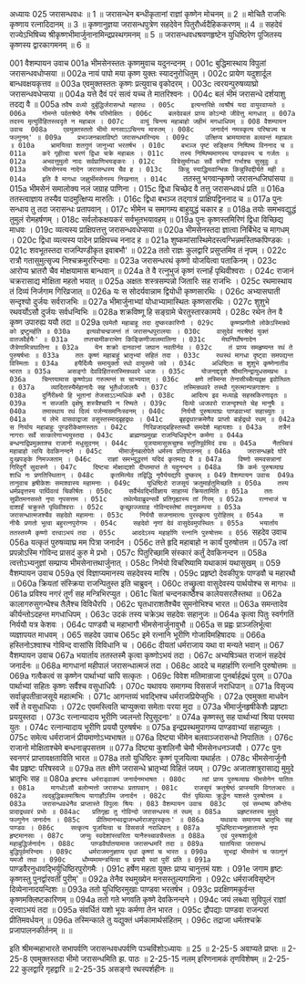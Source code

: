अध्यायः 025
जरासन्धवधः ॥ 1 ॥ जरासन्धेन बन्धीकृतानां राज्ञां कृष्णेन मोचनम् ॥ 2 ॥ मोचितै राजभिः कृष्णाय रत्नादिदानम् ॥ 3 ॥ कृष्णानुज्ञया जरासन्धपुत्रेण सहदेवेन पितुरौर्ध्वदैहिककरणम् ॥ 4 ॥ सहदेवं राज्येऽभिषिच्य श्रीकृष्णभीमार्जुनानामिन्द्रप्रस्थगमनम् ॥ 5 ॥ जरासन्धवधश्रवणहृष्टेन युधिष्ठिरेण पूजितस्य कृष्णस्य द्वारकागमनम् ॥ 6 ॥
	
001	वैशम्पायन उवाच 
001a	भीमसेनस्ततः कृष्णमुवाच यदुनन्दनम् ।
001c	बुद्धिमास्थाय विपुलां जरासन्धवधोप्सया ॥
002a	नायं पापो मया कृष्ण युक्तः स्यादनुरोधितुम् ।
002c	प्रायेण यदुशार्दूल बान्धवक्षयकृत्तव ॥
003a	एवमुक्तस्ततः कृष्णः प्रत्युवाच वृकोदरम् ।
003c	त्वरयन्पुरुषव्याघ्रो जरासन्धवधेप्सया ॥
004a	यत्ते दैवं परं सत्वं यच्च ते मातरिश्वनः ।
004c	बलं भीमं जरासन्धे दर्शयाशु तदद्य वै ॥
005a	`तवैष वध्यो दुर्बुद्धिर्जरासन्धो महारथः ।
005c	इत्यन्तरिक्षे त्वश्रौषं यदा वायुरवाप्यते ॥
006a	गोमन्ते पर्वतश्रेष्ठे येनैष परिमोक्षितः ।
006c	बलदेवबलं प्राप्य कोऽन्यो जीवेत्तु मागधात् ॥
007a	तदस्य मृत्युर्विहितस्त्वदृते न महाबल ।
007c	वायुं चिन्त्य महाबाहो जहीमं मगधाधिपम् ॥
008	वैशम्पायन उवाच 
008a	एवमुक्तस्ततो भीमो मनसाऽऽचिन्त्य मारुतम् ।
008c	जनार्दनं नमस्कृत्य परिष्वज्य च फल्गुनम्' ॥
009a	प्रभञ्जनबलाविष्टो जरासन्धमरिन्दमः ।
009c	उत्क्षिप्य भ्रामयामास बलवन्तं महाबलः ॥
010a	भ्रामयित्वा शतगुणं जानुभ्यां भरतर्षभ ।
010c	बभञ्ज पृष्टं सङ्क्षिप्य निष्पिष्य विननाद च ॥
011a	करे गृहीत्वा चरणं द्विधा चक्रे महाबलः ।
011c	तस्य निष्पिष्यमाणस्य पाण्डवस्य च गर्जतः ॥
012a	अभवत्तुमुलो नादः सर्वप्राणिभयङ्करः ।
012c	वित्रेसुर्मागधाः सर्वे स्त्रीणां गर्भाश्च सुस्रुवुः ॥
013a	भीमसेनस्य नादेन जरासन्धस्य चैव ह ।
013c	किन्नु स्याद्धिमवान्भिन्नः किन्नुस्विद्दीर्यते मही ॥
014a	इति वै मागधा जज्ञुर्भीमसेनस्य निखनात् ।
014c	`ततस्तु भगवान्कृष्णो जरासन्धजिघांसया ॥
015a	भीमसेनं समालोक्य नलं जग्राह पाणिना ।
015c	द्विधा चिच्छेद वै तत्तु जरासन्धवधं प्रति ॥
016a	ततस्त्वाज्ञाय तस्यैव पादमुत्क्षिप्य मारुतिः ।
016c	द्विधा बभञ्ज तद्गात्रं प्राक्षिपद्विननाद च ॥
017a	पुनः सन्धाय तु तदा जरासन्धः प्रतापवान् ।
017c	भीमेन च समागम्य बाहुयुद्धं चकार ह ॥
018a	तयोः समभवद्युद्धं तुमुलं रोमहर्षणम् ।
018c	सर्वलोकक्षयकरं सर्वभूतभयावहम् ॥
019a	पुनः कृष्णस्तमिरिणं द्विधा विच्छिद्य माधवः ।
019c	व्यत्यस्य प्राक्षिपत्तत्तु जरासन्धवधेप्सया ॥
020a	भीमसेनस्तदा ज्ञात्वा निर्बिभेद च मागधम् ।
020c	द्विधा व्यत्यस्य पादेन प्राक्षिपच्च ननाद ह ॥
021a	शुष्कमांसास्थिमेदस्त्वग्भिन्नमस्तिष्कपिण्डकः ।
021c	शवभूतस्तदा राजन्पिण्डीकृत इवाबभौ' ॥
022a	ततो राज्ञः कुलद्वारि प्रसुप्तमिव तं नृपम् ।
022c	रात्रौ गतासुमुत्सृज्य निश्चक्रमुररिन्दमाः ॥
023a	जरासन्धरथं कृष्णो योजयित्वा पताकिनम् ।
023c	आरोप्य भ्रातरौ चैव मोक्षयामास बान्धवान् ॥
024a	ते वै रत्नुभुजं कृष्णं रत्नार्हं पृथिवीश्वराः ।
024c	राजानं चक्ररासाद्य मोक्षिता महतो भयात् ॥
025a	अक्षतः शस्त्रसम्पन्नो जितारिः सह राजभिः ।
025c	रथमास्थाय तं दिव्यं निर्जगाम गिरिव्रजात् ॥
026a	यः स सोदर्यवान्नाम द्वियोधी कृष्णसारथिः ।
026c	अभ्यासघाती सन्दृश्यो दुर्जयः सर्वराजभिः ॥
027a	भीमार्जुनाभ्यां योधाभ्यामास्थितः कृष्णसारथिः ।
027c	शुशुभे रथवर्योऽसौ दुर्जयः सर्वधन्विभिः ॥
028a	शक्रविष्णू हि सङ्ग्रामे चेरतुस्तारकामये ।
028c	रथेन तेन वै कृष्ण उपारुह्य ययौ तदा ॥
029a	`एवमेतौ महाबाहू तदा दुष्करकारिणौ ।
029c	कृष्णप्रणीतौ लोकेऽस्मिन्रथे को द्रष्टुमर्हति ॥
030a	इत्यवोचन्व्रजन्तं तं जरासन्धपुरालयाः ।
030c	वासुदेवं नरश्रेष्ठं युक्तं वातजवैर्हयैः' ॥
031a	तप्तचामीकराभेण किङ्किणीजालमालिना ।
031c	मेघनिर्घोषनादेन जैत्रेणामित्रघातिना ॥
032a	येन शक्रो दानवानां जघान नवतीर्नव ।
032c	तं प्राप्य समहृष्यन्त रथं ते पुरुषर्षभाः ॥
033a	ततः कृष्णं महाबाहुं भ्रातृभ्यां सहितं तदा ।
033c	रथस्थं मागधा दृष्ट्वा समपद्यन्त विस्मिताः ॥
034a	हयैर्दिव्यैः समायुक्तो रथो वायुसमो जवे ।
034c	अधिष्ठितः स शुशुभे कृष्णेनातीव भारत ॥
035a	असङ्गो देवविहितस्तस्मिन्रथवरे ध्वजः ।
035c	योजनाद्ददृशे श्रीमानिन्द्रायुधसमप्रभः ॥
036a	चिन्तयामास कृष्णोऽथ गरुत्मन्तं स चाभ्ययात् ।
036c	क्षणे तस्मिन्स तेनासीच्चैत्यवृक्ष इवोत्थितः ॥
037a	व्यादितास्यैर्महानादैः सह भूतैर्ध्वजालयैः ।
037c	तस्मिन्रथवरे तस्थौ गुरुत्मान्पन्नगाशनः ॥
038a	दुर्निरीक्ष्यो हि भूतानां तेजसाऽऽभ्यधिकं बभौ ।
038c	आदित्य इव मध्याह्ने सहस्रकिरणावृतः ॥
039a	न सज्जति वृक्षेषु शस्त्रैश्चापि न रिष्यते ।
039c	दिव्यो ध्वजवरो राजन्दृश्यते चेह मानुषैः ॥
040a	तमास्थाय रथं दिव्यं पर्जन्यसमनिःस्वनम् ।
040c	निर्ययौ पुरुषव्याघ्रः पाण्डवाभ्यां सहाच्युतः ॥
041a	यं लेभे वासवाद्राजा वसुस्तस्माद्बृहद्रथः ।
041c	बृहद्रथात्क्रमेणैव प्राप्तो बार्हद्रथो रथम् ॥
042a	स निर्याय महाबाहुः पुण्डरीकेक्षणस्ततः ।
042c	गिरिव्रजाद्बहिस्तस्थौ समदेशे महायशाः ॥
043a	तत्रैनं नागराः सर्वे सत्कारेणाभ्ययुस्तदा ।
043c	ब्राह्मणप्रमुखा राजन्विधिदृष्टेन कर्मणा ॥
044a	बन्धनाद्विप्रमुक्ताश्च राजानो मधुसूदनम् ।
044c	पूजयामासुरूचुश्च स्तुतिपूर्वमिदं वचः ॥
045a	नैतच्चित्रं महाबाहो त्वयि देवकिनन्दने ।
045c	भीमार्जुनबलोपेते धर्मस्य प्रतिपालनम् ॥
046a	जरासन्धह्रदे घोरे दुःखपङ्के निमज्जताम् ।
046c	राज्ञां समभ्युद्धरणं यदिदं कृतमद्य वै ॥
047a	विष्णो समवसन्नानां गिरिदुर्गे सुदारुणे ।
047c	दिष्ट्या मोक्षाद्यशो दीप्तमाप्तं ते यदुनन्दन ॥
048a	किं कर्मः पुरुषव्याघ्र शाधि नः प्रणतिस्थितान् ।
048c	कृतमित्येव तद्विद्धि नृपैर्ययद्यपि दुष्करम् ॥
049	वैशम्पायन उवाच 
049a	तानुवाच हृषीकेशः समाश्वास्य महामनाः ।
049c	युधिष्ठिरो राजसूयं क्रतुमार्हतुमिच्छति ॥
050a	तस्य धर्मप्रवृत्तस्य पार्थिवत्वं चिकीर्षतः ।
050c	सर्वैर्भवद्भिर्विज्ञाय साहाय्यं क्रियतामिति ॥
051a	ततः सुप्रीतमनसस्ते नृपा नृपसत्तम ।
051c	तथेत्येवाब्रुवन्सर्वे प्रतिगृह्यास्य तां गिरम् ॥
052a	रत्नभाजं च दाशार्हं चक्रुस्ते पृथिवीश्वराः ।
052c	कृच्छ्राज्जग्राह गोविन्दस्तेषां तदनुकम्पया ॥
053a	जरासन्धात्मजश्चैव सहदेवो महामनाः ।
053c	निर्ययौ सजनामात्यः पुरस्कृत्य पुरोहितम् ॥
054a	स नीचैः प्रणतो भूत्वा बहुरत्नपुरोगमः ।
054c	सहदेवो नृणां देवं वासुदेवमुपस्थितः ॥
055a	भयार्ताय ततस्तस्मै कृष्णो दत्त्वाऽभयं तदा ।
055c	आददेऽस्य महार्हाणि रत्नानि पुरुषोत्तमः ॥
056	`सहदेव उवाच 
056a	यत्कृतं पुरुषव्याघ्र मम पित्रा जनार्दन ।
056c	तत्ते हृदि महाबाहो न कार्यं पुरुषोत्तम ॥
057a	त्वां प्रपन्नोऽस्मि गोविन्द प्रासदं कुरु मे प्रभो ।
057c	पितुरिच्छामि संस्कारं कर्तुं देवकिनन्दन ॥
058a	त्वत्तोऽभ्यनुज्ञां सम्प्राप्य भीमसेनात्तथार्जुनात् ।
058c	निर्भयो विचरिष्यामि यथाकामं यथासुखम् ॥
059	वैशम्पायन उवाच 
059a	एवं विज्ञाप्यमानस्य सहदेवस्य मारिष ।
059c	प्रहृष्टो देवकीपुत्रः पाण्डवौ च महारथौ ॥
060a	क्रियतां संस्क्रिया राजन्पितुस्त इति चाब्रुवन् ।
060c	तच्छ्रुत्वा वासुदेवस्य पार्थयोश्च स मागधः ॥
061a	प्रविश्य नगरं तूर्णं सह मन्त्रिभिरप्युत ।
061c	चितां चन्दनकाष्ठैश्च कालेयसरलैस्तथा ॥
062a	कालागरुसुगन्धैश्च तैलैश्च विविधैरपि ।
062c	घृतधाराशतैश्चैव सुमनोभिश्च भारत ॥
063a	समन्तादेव कीर्यन्तोऽदहन्त मगधाधिपम् ।
063c	उदकं तस्य चक्रेऽथ सहदेवः सहानुजः ॥
064a	कृत्वा पितुः स्वर्गगतिं निर्ययौ यत्र केशवः ।
064c	पाण्डवौ च महाभागौ भीमसेनार्जुनावुभौ ॥
065a	स प्रह्वः प्राञ्जलिर्भूत्वा व्यज्ञापयत माधवम् ।
065	सहदेव उवाच 
065c	इमे रत्नानि भूरीणि गोजाविमहिषादयः ॥
066a	हस्तिनोऽश्वाश्च गोविन्द वासांसि विविधानि च ।
066c	दीयतां धर्मराजाय यथा वा मन्यते भवान् ॥
067	वैशम्पायन उवाच 
067a	भयार्ताय ततस्तस्मै कृत्वा कृष्णोऽभयं तदा ।
067c	अभ्यषिञ्चत राजानं सहदेवं जनार्दनः ॥
068a	मागधानां महीपालं जरासन्धात्मजं तदा ।
068c	आददे च महार्हाणि रत्नानि पुरुषोत्तमः ॥
069a	गत्वैकत्वं स कृष्णेन पार्थाभ्यां चापि सत्कृतः ।
069c	विवेश मतिमान्राजा पुनर्बार्हद्रथं पुरम् ॥
070a	पार्थाभ्यां सहितः कृष्णः सर्वैश्च वसुधाधिपैः ।
070c	यथावयः समागम्य विससर्ज नराधिपान् ॥
071a	विसृज्य सर्वान्नृपतीन्राजसूये महात्मभिः ।
071c	आगन्तव्यं भवद्भिश्च धर्मराजप्रियेप्सुभिः ।
072a	एवमुक्ता माधवेन सर्वे ते वसुधाधिपाः ।
072c	एवमस्त्विति चाप्युक्त्वा समेताः परया मुदा ॥
073a	भीमार्जुनहृषीकेशैः प्रहृष्टाः प्रययुस्तदा ।
073c	रत्नान्यादाय भूरीणि ज्वलन्तो रिपुसूदनाः' ॥
074a	कृष्णस्तु सह पार्थाभ्यां श्रिया परमया युतः ।
074c	रत्नान्यादाय भूरीणि प्रययौ पुरुषर्षभः ॥
075a	इन्द्रप्रस्थमुपागम्य पाण्डवाभ्यां सहाच्युतः ।
075c	समेत्य धर्मराजानं प्रीयमाणोऽभ्यभाषत ॥
076a	दिष्ट्या भीमेन बलवाञ्जरासन्धो निपातितः ।
076c	राजानो मोक्षिताश्चेमे बन्धनान्नृपसत्तम ॥
077a	दिष्ट्या कुशलिनौ चेमौ भीमसेनधनञ्जयौ ।
077c	पुनः स्वनगरं प्राप्तावक्षताविति भारत ॥
078a	ततो युधिष्ठिरः कृष्णं पूजयित्वा यथार्हतः ।
078c	भीमसेनार्जुनौ चैव प्रहृष्टः परिषस्वजे ॥
079a	ततः क्षीणे जरासन्धे भ्रातृभ्यां विहितं जयम् ।
079c	अजातशत्रुरासाद्य मुमुदे भ्रातृभिः सह ॥
080a	`हृष्टश्च धर्मराड्वाक्यं जनार्दनमभाषत ।
080c	त्वां प्राप्य पुरुषव्याघ्र भीमसेनेन पातितः ॥
081a	मागधोऽसौ बलोन्मत्तो जरासन्धः प्रतापवान् ।
081c	राजसूयं क्रतुश्रेष्ठं प्राप्स्यामि विगतज्वरः ॥
082a	त्वद्बुद्धिबलमाश्रित्य यागार्होऽस्मि जनार्दन ।
082c	पीतं पृथिव्याः क्रुद्धेन यशस्ते पुरुषोत्तम ॥
083a	जरासन्धवधेनैव प्राप्तास्ते विपुलाः श्रियः ।
083	वैशम्पायन उवाच 
083c	एवं सम्भाष्य कौन्तेयः प्रादाद्रथवरं प्रभोः ॥
084ac	प्रतिगृह्य तु गोविन्दो जरासन्धस्य तं रथम् ॥
085a	प्रहृष्टस्तस्य मुमुदे फल्गुनेन जनार्दनः ।
085c	प्रीतिमानभवद्राजन्धर्मराजपुरस्कृतः' ॥
086a	यथावयः समागम्य भ्रातृभिः सह पाण्डवः ।
086c	सत्कृत्य पूजयित्वा च विससर्ज नराधिपान् ॥
087a	युधिष्ठिराभ्यनुज्ञातास्ते नृपा हृष्टमानसाः ।
087c	जग्मुः स्वदेशांस्त्वरिता यानैरुच्चावचैस्ततः ॥
088a	एवं पुरुषशार्दूलो महाबुद्धिर्जनार्दनः ।
088c	पाण्डवैर्घातयामास जरासन्धमरिं तदा ॥
089a	घातयित्वा जरासन्धं बुद्धिपूर्वमरिन्दमः ।
089c	धर्मराजमनुज्ञाप्य पृथां कृष्णां च भारत ॥
090a	सुभद्रां भीमसेनं च फाल्गुनं यमजौ तथा ।
090c	धौम्यमामन्त्रयित्वा च प्रययौ स्वां पुरीं प्रति ॥
091a	`पाण्डवैरनुधावद्भिर्युधिष्ठिरपुरोगमैः ।
091c	हर्षेण महता युक्तः प्राप्य चानुत्तमं यशः ।
091e	जगाम हृष्टः कृष्णस्तु पुनर्द्वारवतीं पुरीम्' ॥
092a	तेनैव रथमुख्येन मनसस्तुल्यगामिना ।
092c	धर्मराजविसृष्टेन दिव्येनानादयन्दिशः ॥
093a	ततो युधिष्ठिरमुखाः पाण्डवा भरतर्षभ ।
093c	प्रदक्षिणमकुर्वन्त कृष्णमक्लिष्टकारिणम् ॥
094a	ततो गते भगवति कृष्णे देवकिनन्दने ।
094c	जयं लब्ध्वा सुविपुलं राज्ञां दत्त्वाऽभयं तदा ॥
095a	संवर्धितं यशो भूयः कर्मणा तेन भारत ।
095c	द्रौपद्याः पाण्डवा राजन्परां प्रीतिमवर्धयन् ॥
096a	तस्मिन्काले तु यद्युक्तं धर्मकामार्थसंहितम् ।
096c	तद्राजा धर्मतश्चक्रे प्रजापालनकीर्तनम् ॥ ॥

इति श्रीमन्महाभारते सभापर्वणि जरासन्धवधपर्वणि पञ्चविंशोऽध्यायः ॥ 25 ॥
2-25-5 अवाप्यते प्राप्तः ॥
 2-25-8 एवमुक्तस्तदा भीमो जरासन्धमिति झ. पाठः ॥
 2-25-15 नलम् इरिणनामकं तृणविशेषम् ॥ 
2-25-22 कुलद्वारि गृहद्वारि ॥ 
2-25-35 असङ्गो रथस्पर्शहीनः ॥
